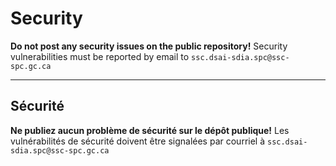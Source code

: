 # Security

**Do not post any security issues on the public repository!** Security vulnerabilities must be reported by email to `ssc.dsai-sdia.spc@ssc-spc.gc.ca`

______________________

## Sécurité

**Ne publiez aucun problème de sécurité sur le dépôt publique!** Les vulnérabilités de sécurité doivent être signalées par courriel à `ssc.dsai-sdia.spc@ssc-spc.gc.ca`
